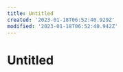 ```yaml
---
title: Untitled
created: '2023-01-18T06:52:40.929Z'
modified: '2023-01-18T06:52:40.942Z'
---
```


# Untitled
